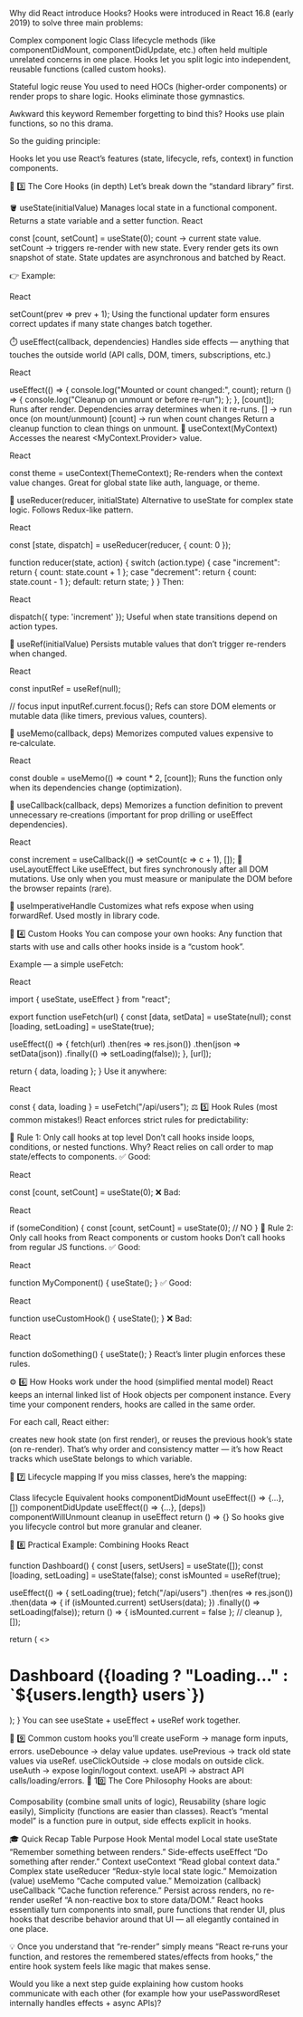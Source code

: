 Why did React introduce Hooks?
Hooks were introduced in React 16.8 (early 2019) to solve three main problems:

Complex component logic
Class lifecycle methods (like componentDidMount, componentDidUpdate, etc.) often held multiple unrelated concerns in one place. Hooks let you split logic into independent, reusable functions (called custom hooks).

Stateful logic reuse
You used to need HOCs (higher-order components) or render props to share logic. Hooks eliminate those gymnastics.

Awkward this keyword
Remember forgetting to bind this? Hooks use plain functions, so no this drama.

So the guiding principle:

Hooks let you use React’s features (state, lifecycle, refs, context) in function components.

🧠 3️⃣ The Core Hooks (in depth)
Let’s break down the “standard library” first.

🪣 useState(initialValue)
Manages local state in a functional component.
Returns a state variable and a setter function.
React

const [count, setCount] = useState(0);
count → current state value.
setCount → triggers re-render with new state.
Every render gets its own snapshot of state.
State updates are asynchronous and batched by React.

👉 Example:

React

setCount(prev => prev + 1);
Using the functional updater form ensures correct updates if many state changes batch together.

⏱️ useEffect(callback, dependencies)
Handles side effects — anything that touches the outside world (API calls, DOM, timers, subscriptions, etc.)

React

useEffect(() => {
console.log("Mounted or count changed:", count);
return () => {
console.log("Cleanup on unmount or before re-run");
};
}, [count]);
Runs after render.
Dependencies array determines when it re-runs.
[] → run once (on mount/unmount)
[count] → run when count changes
Return a cleanup function to clean things on unmount.
🧭 useContext(MyContext)
Accesses the nearest <MyContext.Provider> value.

React

const theme = useContext(ThemeContext);
Re-renders when the context value changes. Great for global state like auth, language, or theme.

🧱 useReducer(reducer, initialState)
Alternative to useState for complex state logic.
Follows Redux-like pattern.

React

const [state, dispatch] = useReducer(reducer, { count: 0 });

function reducer(state, action) {
switch (action.type) {
case "increment": return { count: state.count + 1 };
case "decrement": return { count: state.count - 1 };
default: return state;
}
}
Then:

React

dispatch({ type: 'increment' });
Useful when state transitions depend on action types.

🧲 useRef(initialValue)
Persists mutable values that don’t trigger re-renders when changed.

React

const inputRef = useRef(null);

// focus input
inputRef.current.focus();
Refs can store DOM elements or mutable data (like timers, previous values, counters).

🧩 useMemo(callback, deps)
Memorizes computed values expensive to re‑calculate.

React

const double = useMemo(() => count \* 2, [count]);
Runs the function only when its dependencies change (optimization).

🧠 useCallback(callback, deps)
Memorizes a function definition to prevent unnecessary re‑creations (important for prop drilling or useEffect dependencies).

React

const increment = useCallback(() => setCount(c => c + 1), []);
🧪 useLayoutEffect
Like useEffect, but fires synchronously after all DOM mutations.
Use only when you must measure or manipulate the DOM before the browser repaints (rare).

🧩 useImperativeHandle
Customizes what refs expose when using forwardRef. Used mostly in library code.

🧰 4️⃣ Custom Hooks
You can compose your own hooks:
Any function that starts with use and calls other hooks inside is a “custom hook”.

Example — a simple useFetch:

React

import { useState, useEffect } from "react";

export function useFetch(url) {
const [data, setData] = useState(null);
const [loading, setLoading] = useState(true);

useEffect(() => {
fetch(url)
.then(res => res.json())
.then(json => setData(json))
.finally(() => setLoading(false));
}, [url]);

return { data, loading };
}
Use it anywhere:

React

const { data, loading } = useFetch("/api/users");
⚖️ 5️⃣ Hook Rules (most common mistakes!)
React enforces strict rules for predictability:

🧩 Rule 1: Only call hooks at top level
Don’t call hooks inside loops, conditions, or nested functions.
Why? React relies on call order to map state/effects to components.
✅ Good:

React

const [count, setCount] = useState(0);
❌ Bad:

React

if (someCondition) {
const [count, setCount] = useState(0); // NO
}
🧩 Rule 2: Only call hooks from React components or custom hooks
Don’t call hooks from regular JS functions.
✅ Good:

React

function MyComponent() {
useState();
}
✅ Good:

React

function useCustomHook() {
useState();
}
❌ Bad:

React

function doSomething() { useState(); }
React’s linter plugin enforces these rules.

⚙️ 6️⃣ How Hooks work under the hood (simplified mental model)
React keeps an internal linked list of Hook objects per component instance.
Every time your component renders, hooks are called in the same order.

For each call, React either:

creates new hook state (on first render), or
reuses the previous hook’s state (on re-render).
That’s why order and consistency matter — it’s how React tracks which useState belongs to which variable.

🧩 7️⃣ Lifecycle mapping
If you miss classes, here’s the mapping:

Class lifecycle Equivalent hooks
componentDidMount useEffect(() => {...}, [])
componentDidUpdate useEffect(() => {...}, [deps])
componentWillUnmount cleanup in useEffect return () => {}
So hooks give you lifecycle control but more granular and cleaner.

🌟 8️⃣ Practical Example: Combining Hooks
React

function Dashboard() {
const [users, setUsers] = useState([]);
const [loading, setLoading] = useState(false);
const isMounted = useRef(true);

useEffect(() => {
setLoading(true);
fetch("/api/users")
.then(res => res.json())
.then(data => {
if (isMounted.current) setUsers(data);
})
.finally(() => setLoading(false));
return () => { isMounted.current = false }; // cleanup
}, []);

return (
<>
<h1>Dashboard ({loading ? "Loading..." : `${users.length} users`})</h1>
</>
);
}
You can see useState + useEffect + useRef work together.

🔮 9️⃣ Common custom hooks you’ll create
useForm → manage form inputs, errors.
useDebounce → delay value updates.
usePrevious → track old state values via useRef.
useClickOutside → close modals on outside click.
useAuth → expose login/logout context.
useAPI → abstract API calls/loading/errors.
🎯 10️⃣ The Core Philosophy
Hooks are about:

Composability (combine small units of logic),
Reusability (share logic easily),
Simplicity (functions are easier than classes).
React’s “mental model” is a function pure in output, side effects explicit in hooks.

🎓 Quick Recap Table
Purpose Hook Mental model
Local state useState “Remember something between renders.”
Side-effects useEffect “Do something after render.”
Context useContext “Read global context data.”
Complex state useReducer “Redux-style local state logic.”
Memoization (value) useMemo “Cache computed value.”
Memoization (callback) useCallback “Cache function reference.”
Persist across renders, no re-render useRef “A non-reactive box to store data/DOM.”
React hooks essentially turn components into small, pure functions that render UI, plus hooks that describe behavior around that UI — all elegantly contained in one place.

💡 Once you understand that “re-render” simply means “React re‑runs your function, and restores the remembered states/effects from hooks,” the entire hook system feels like magic that makes sense.

Would you like a next step guide explaining how custom hooks communicate with each other (for example how your usePasswordReset internally handles effects + async APIs)?
